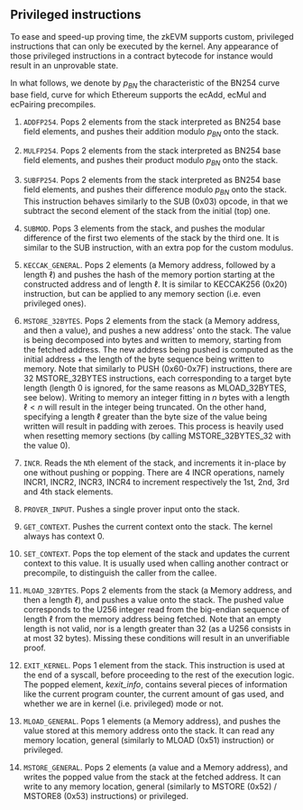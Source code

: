 ## Privileged instructions

To ease and speed-up proving time, the zkEVM supports custom, privileged
instructions that can only be executed by the kernel. Any appearance of
those privileged instructions in a contract bytecode for instance would
result in an unprovable state.

In what follows, we denote by $p_{BN}$ the characteristic of the BN254
curve base field, curve for which Ethereum supports the ecAdd, ecMul and
ecPairing precompiles.

1.  `ADDFP254`. Pops 2 elements from the stack interpreted as BN254 base
    field elements, and pushes their addition modulo $p_{BN}$ onto the
    stack.

2.  `MULFP254`. Pops 2 elements from the stack interpreted as BN254 base
    field elements, and pushes their product modulo $p_{BN}$ onto the
    stack.

3.  `SUBFP254`. Pops 2 elements from the stack interpreted as BN254 base
    field elements, and pushes their difference modulo $p_{BN}$ onto the
    stack. This instruction behaves similarly to the SUB (0x03) opcode,
    in that we subtract the second element of the stack from the initial
    (top) one.

4.  `SUBMOD`. Pops 3 elements from the stack, and pushes the modular
    difference of the first two elements of the stack by the third one.
    It is similar to the SUB instruction, with an extra pop for the
    custom modulus.

5.  `KECCAK_GENERAL`. Pops 2 elements (a Memory address, followed by a
    length $\ell$) and pushes the hash of the memory portion starting at
    the constructed address and of length $\ell$. It is similar to
    KECCAK256 (0x20) instruction, but can be applied to any memory
    section (i.e. even privileged ones).

6.  `MSTORE_32BYTES`. Pops 2 elements from the stack (a Memory address,
    and then a value), and pushes a new address' onto the stack. The
    value is being decomposed into bytes and written to memory, starting
    from the fetched address. The new address being pushed is computed
    as the initial address + the length of the byte sequence being
    written to memory. Note that similarly to PUSH (0x60-0x7F)
    instructions, there are 32 MSTORE_32BYTES instructions, each
    corresponding to a target byte length (length 0 is ignored, for the
    same reasons as MLOAD_32BYTES, see below). Writing to memory an
    integer fitting in $n$ bytes with a length $\ell < n$ will result in
    the integer being truncated. On the other hand, specifying a length
    $\ell$ greater than the byte size of the value being written will
    result in padding with zeroes. This process is heavily used when
    resetting memory sections (by calling MSTORE_32BYTES_32 with the
    value 0).

7. `INCR`. Reads the `N`th element of the stack, and increments it in-place
    by one without pushing or popping. There are 4 INCR operations, namely
    INCR1, INCR2, INCR3, INCR4 to increment respectively the 1st, 2nd, 3rd
    and 4th stack elements.

8.  `PROVER_INPUT`. Pushes a single prover input onto the stack.

9.  `GET_CONTEXT`. Pushes the current context onto the stack. The kernel
    always has context 0.

10.  `SET_CONTEXT`. Pops the top element of the stack and updates the
    current context to this value. It is usually used when calling
    another contract or precompile, to distinguish the caller from the
    callee.

11. `MLOAD_32BYTES`. Pops 2 elements from the stack (a Memory address,
    and then a length $\ell$), and pushes a value onto the stack. The
    pushed value corresponds to the U256 integer read from the
    big-endian sequence of length $\ell$ from the memory address being
    fetched. Note that an empty length is not valid, nor is a length
    greater than 32 (as a U256 consists in at most 32 bytes). Missing
    these conditions will result in an unverifiable proof.

12. `EXIT_KERNEL`. Pops 1 element from the stack. This instruction is
    used at the end of a syscall, before proceeding to the rest of the
    execution logic. The popped element, *kexit_info*, contains several
    pieces of information like the current program counter, the current
    amount of gas used, and whether we are in kernel (i.e. privileged)
    mode or not.

13. `MLOAD_GENERAL`. Pops 1 elements (a Memory address), and pushes the
    value stored at this memory address onto the stack. It can read any
    memory location, general (similarly to MLOAD (0x51) instruction) or
    privileged.

14. `MSTORE_GENERAL`. Pops 2 elements (a value and a Memory address),
    and writes the popped value from the stack at the fetched address.
    It can write to any memory location, general (similarly to MSTORE
    (0x52) / MSTORE8 (0x53) instructions) or privileged.
